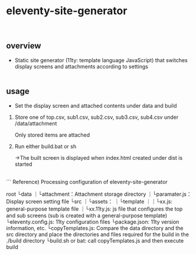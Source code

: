 # eleventy-site-generator
<br>

## overview
* Static site generator (11ty: template language JavaScript) that switches display screens and attachments according to settings
<br><br>


## usage
* Set the display screen and attached contents under data and build

 1. Store one of top.csv, sub1.csv, sub2.csv, sub3.csv, sub4.csv under /data/attachment

     Only stored items are attached

2. Run either build.bat or sh

    →The built screen is displayed when index.html created under dist is started
    
<br>    
```
Reference) Processing configuration of eleventy-site-generator

root
└data
｜└attachment：Attachment storage directory
｜└paramater.js：Display screen setting file
└src
｜└assets：
｜└template
｜｜└xx.js: general-purpose template file
｜└xx.11ty.js: js file that configures the top and sub screens (sub is created with a general-purpose template)
└eleventy.config.js: 11ty configuration files
└package.json: 11ty version information, etc.
└copyTemplates.js: Compare the data directory and the src directory and place the directories and files required for the build in the ./build directory
└build.sh or bat: call copyTemplates.js and then execute build

```

